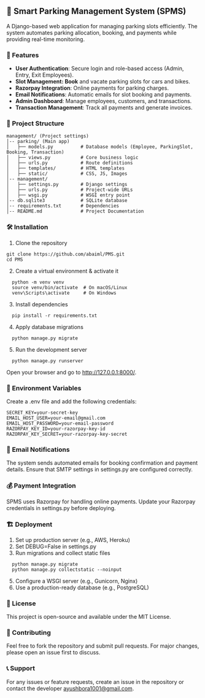 ## 🚗 Smart Parking Management System (SPMS)
A Django-based web application for managing parking slots efficiently. The system automates parking allocation, booking, and payments while providing real-time monitoring.

### 📌 Features

- **User Authentication**: Secure login and role-based access (Admin, Entry, Exit Employees).
- **Slot Management: Book** and vacate parking slots for cars and bikes.
- **Razorpay Integration**: Online payments for parking charges.
- **Email Notifications**: Automatic emails for slot booking and payments.
- **Admin Dashboard**: Manage employees, customers, and transactions.
- **Transaction Management**: Track all payments and generate invoices.

### 📂 Project Structure
```
management/ (Project settings)
│-- parking/ (Main app)
│   ├── models.py          # Database models (Employee, ParkingSlot, Booking, Transaction)
│   ├── views.py           # Core business logic
│   ├── urls.py            # Route definitions
│   ├── templates/         # HTML templates
│   ├── static/            # CSS, JS, Images
│-- management/
│   ├── settings.py        # Django settings
│   ├── urls.py            # Project-wide URLs
│   ├── wsgi.py            # WSGI entry point
│-- db.sqlite3             # SQLite database
│-- requirements.txt       # Dependencies
│-- README.md              # Project Documentation
```
### 🛠️ Installation

1. Clone the repository
  ```
  git clone https://github.com/abaiml/PMS.git
  cd PMS
  ```
2. Create a virtual environment & activate it
```
  python -m venv venv
  source venv/bin/activate  # On macOS/Linux
  venv\Scripts\activate     # On Windows
```
3. Install dependencies
```
  pip install -r requirements.txt
```
4. Apply database migrations
```
  python manage.py migrate
```
5. Run the development server
```
  python manage.py runserver
```
Open your browser and go to http://127.0.0.1:8000/.

### **🔑 Environment Variables**

Create a .env file and add the following credentials:
```
SECRET_KEY=your-secret-key
EMAIL_HOST_USER=your-email@gmail.com
EMAIL_HOST_PASSWORD=your-email-password
RAZORPAY_KEY_ID=your-razorpay-key-id
RAZORPAY_KEY_SECRET=your-razorpay-key-secret
```
### **📧 Email Notifications**
The system sends automated emails for booking confirmation and payment details. Ensure that SMTP settings in settings.py are configured correctly.

### **💰 Payment Integration**
SPMS uses Razorpay for handling online payments. Update your Razorpay credentials in settings.py before deploying.

### **🏗️ Deployment**

1. Set up production server (e.g., AWS, Heroku)
2. Set DEBUG=False in settings.py
3. Run migrations and collect static files
```
  python manage.py migrate
  python manage.py collectstatic --noinput
```
5. Configure a WSGI server (e.g., Gunicorn, Nginx)
6. Use a production-ready database (e.g., PostgreSQL)

### **📜 License**
This project is open-source and available under the MIT License.

### **🤝 Contributing**
Feel free to fork the repository and submit pull requests. For major changes, please open an issue first to discuss.

### **📞 Support**
For any issues or feature requests, create an issue in the repository or contact the developer ayushbora1001@gmail.com.

